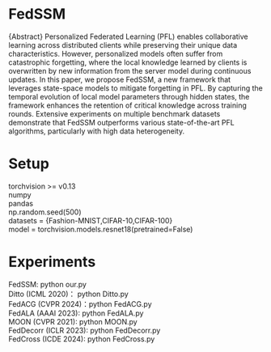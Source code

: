 # FedSSM
{Abstract}
Personalized Federated Learning (PFL) enables collaborative learning across distributed clients while preserving their unique data characteristics. However, personalized models often suffer from catastrophic forgetting, where the local knowledge learned by clients is overwritten by new information from the server model during continuous updates. In this paper, we propose FedSSM, a new framework that leverages state-space models to mitigate forgetting in PFL. By capturing the temporal evolution of local model parameters through hidden states, the framework enhances the retention of critical knowledge across training rounds. Extensive experiments on multiple benchmark datasets demonstrate that FedSSM outperforms various state-of-the-art PFL algorithms, particularly with high data heterogeneity.

# Setup
torchvision >= v0.13  
numpy  
pandas  
np.random.seed(500)  
datasets = {Fashion-MNIST,CIFAR-10,CIFAR-100}  
model = torchvision.models.resnet18(pretrained=False)  

# Experiments
FedSSM: python our.py  
Ditto (ICML 2020)： python Ditto.py  
FedACG (CVPR 2024)：python FedACG.py  
FedALA (AAAI 2023): python FedALA.py  
MOON (CVPR 2021): python MOON.py  
FedDecorr (ICLR 2023): python FedDecorr.py  
FedCross (ICDE 2024): python FedCross.py  
